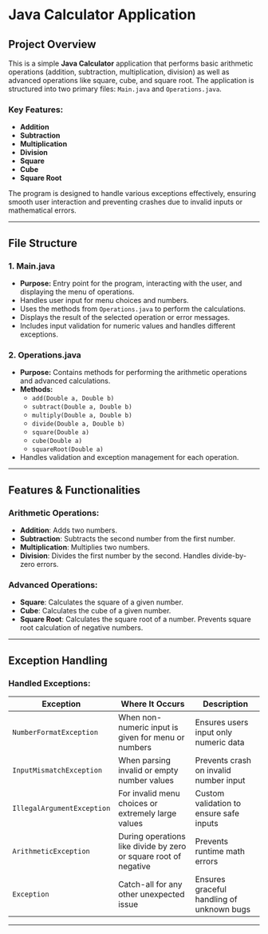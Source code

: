 # Java Calculator Application

##  Project Overview

This is a simple **Java Calculator** application that performs basic arithmetic operations (addition, subtraction, multiplication, division) as well as advanced operations like square, cube, and square root. The application is structured into two primary files: `Main.java` and `Operations.java`. 

### Key Features:
- **Addition**
- **Subtraction**
- **Multiplication**
- **Division**
- **Square**
- **Cube**
- **Square Root**

The program is designed to handle various exceptions effectively, ensuring smooth user interaction and preventing crashes due to invalid inputs or mathematical errors.

---

##  File Structure

### 1. **Main.java**
   - **Purpose:** Entry point for the program, interacting with the user, and displaying the menu of operations.
   - Handles user input for menu choices and numbers.
   - Uses the methods from `Operations.java` to perform the calculations.
   - Displays the result of the selected operation or error messages.
   - Includes input validation for numeric values and handles different exceptions.

### 2. **Operations.java**
   - **Purpose:** Contains methods for performing the arithmetic operations and advanced calculations.
   - **Methods:**
     - `add(Double a, Double b)`
     - `subtract(Double a, Double b)`
     - `multiply(Double a, Double b)`
     - `divide(Double a, Double b)`
     - `square(Double a)`
     - `cube(Double a)`
     - `squareRoot(Double a)`
   - Handles validation and exception management for each operation.

---

##  Features & Functionalities

### Arithmetic Operations:
- **Addition**: Adds two numbers.
- **Subtraction**: Subtracts the second number from the first number.
- **Multiplication**: Multiplies two numbers.
- **Division**: Divides the first number by the second. Handles divide-by-zero errors.

### Advanced Operations:
- **Square**: Calculates the square of a given number.
- **Cube**: Calculates the cube of a given number.
- **Square Root**: Calculates the square root of a number. Prevents square root calculation of negative numbers.

---

##  Exception Handling

### Handled Exceptions:

| Exception                  | Where It Occurs                                      | Description                                                 |
| -------------------------- | --------------------------------------------------- | ----------------------------------------------------------- |
| `NumberFormatException`     | When non-numeric input is given for menu or numbers | Ensures users input only numeric data                       |
| `InputMismatchException`    | When parsing invalid or empty number values         | Prevents crash on invalid number input                      |
| `IllegalArgumentException`  | For invalid menu choices or extremely large values  | Custom validation to ensure safe inputs                     |
| `ArithmeticException`       | During operations like divide by zero or square root of negative | Prevents runtime math errors                                  |
| `Exception`                 | Catch-all for any other unexpected issue            | Ensures graceful handling of unknown bugs                    |

---



